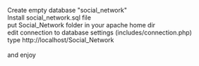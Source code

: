Create empty database "social_network"<br>
Install social_network.sql file<br>
put Social_Network folder in your apache home dir<br>
edit connection to database settings (includes/connection.php)<br>
type http://localhost/Social_Network<br>  
and enjoy 
